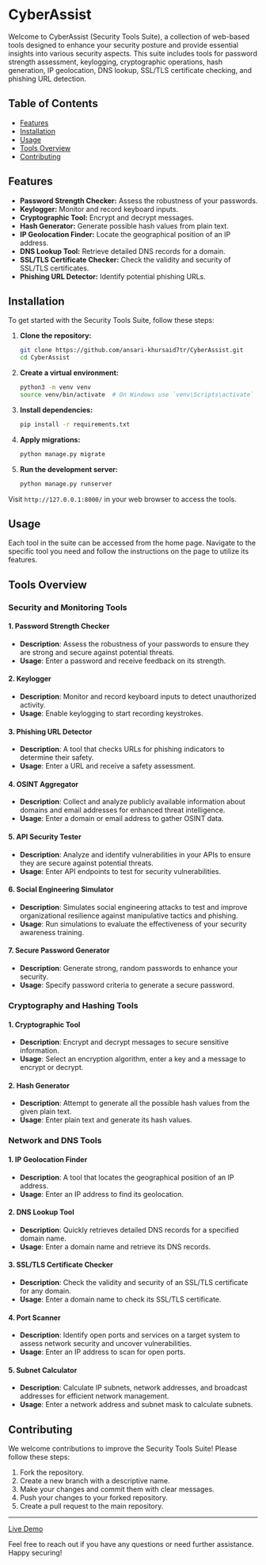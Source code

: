 # CyberAssist

Welcome to CyberAssist (Security Tools Suite), a collection of web-based tools designed to enhance your security posture and provide essential insights into various security aspects. This suite includes tools for password strength assessment, keylogging, cryptographic operations, hash generation, IP geolocation, DNS lookup, SSL/TLS certificate checking, and phishing URL detection.

## Table of Contents

- [Features](#features)
- [Installation](#installation)
- [Usage](#usage)
- [Tools Overview](#tools-overview)
- [Contributing](#contributing)

## Features

- **Password Strength Checker:** Assess the robustness of your passwords.
- **Keylogger:** Monitor and record keyboard inputs.
- **Cryptographic Tool:** Encrypt and decrypt messages.
- **Hash Generator:** Generate possible hash values from plain text.
- **IP Geolocation Finder:** Locate the geographical position of an IP address.
- **DNS Lookup Tool:** Retrieve detailed DNS records for a domain.
- **SSL/TLS Certificate Checker:** Check the validity and security of SSL/TLS certificates.
- **Phishing URL Detector:** Identify potential phishing URLs.

## Installation

To get started with the Security Tools Suite, follow these steps:

1. **Clone the repository:**
   ```bash
   git clone https://github.com/ansari-khursaid7tr/CyberAssist.git
   cd CyberAssist
   ```

2. **Create a virtual environment:**
   ```bash
   python3 -m venv venv
   source venv/bin/activate  # On Windows use `venv\Scripts\activate`
   ```

3. **Install dependencies:**
   ```bash
   pip install -r requirements.txt
   ```

4. **Apply migrations:**
   ```bash
   python manage.py migrate
   ```

5. **Run the development server:**
   ```bash
   python manage.py runserver
   ```

Visit `http://127.0.0.1:8000/` in your web browser to access the tools.

## Usage

Each tool in the suite can be accessed from the home page. Navigate to the specific tool you need and follow the instructions on the page to utilize its features.

## Tools Overview

### Security and Monitoring Tools

#### 1. Password Strength Checker
- **Description**: Assess the robustness of your passwords to ensure they are strong and secure against potential threats.
- **Usage**: Enter a password and receive feedback on its strength.

#### 2. Keylogger
- **Description**: Monitor and record keyboard inputs to detect unauthorized activity.
- **Usage**: Enable keylogging to start recording keystrokes.

#### 3. Phishing URL Detector
- **Description**: A tool that checks URLs for phishing indicators to determine their safety.
- **Usage**: Enter a URL and receive a safety assessment.

#### 4. OSINT Aggregator
- **Description**: Collect and analyze publicly available information about domains and email addresses for enhanced threat intelligence.
- **Usage**: Enter a domain or email address to gather OSINT data.

#### 5. API Security Tester
- **Description**: Analyze and identify vulnerabilities in your APIs to ensure they are secure against potential threats.
- **Usage**: Enter API endpoints to test for security vulnerabilities.

#### 6. Social Engineering Simulator
- **Description**: Simulates social engineering attacks to test and improve organizational resilience against manipulative tactics and phishing.
- **Usage**: Run simulations to evaluate the effectiveness of your security awareness training.

#### 7. Secure Password Generator
- **Description**: Generate strong, random passwords to enhance your security.
- **Usage**: Specify password criteria to generate a secure password.

### Cryptography and Hashing Tools

#### 1. Cryptographic Tool
- **Description**: Encrypt and decrypt messages to secure sensitive information.
- **Usage**: Select an encryption algorithm, enter a key and a message to encrypt or decrypt.

#### 2. Hash Generator
- **Description**: Attempt to generate all the possible hash values from the given plain text.
- **Usage**: Enter plain text and generate its hash values.

### Network and DNS Tools

#### 1. IP Geolocation Finder
- **Description**: A tool that locates the geographical position of an IP address.
- **Usage**: Enter an IP address to find its geolocation.

#### 2. DNS Lookup Tool
- **Description**: Quickly retrieves detailed DNS records for a specified domain name.
- **Usage**: Enter a domain name and retrieve its DNS records.

#### 3. SSL/TLS Certificate Checker
- **Description**: Check the validity and security of an SSL/TLS certificate for any domain.
- **Usage**: Enter a domain name to check its SSL/TLS certificate.

#### 4. Port Scanner
- **Description**: Identify open ports and services on a target system to assess network security and uncover vulnerabilities.
- **Usage**: Enter an IP address to scan for open ports.

#### 5. Subnet Calculator
- **Description**: Calculate IP subnets, network addresses, and broadcast addresses for efficient network management.
- **Usage**: Enter a network address and subnet mask to calculate subnets.

## Contributing

We welcome contributions to improve the Security Tools Suite! Please follow these steps:

1. Fork the repository.
2. Create a new branch with a descriptive name.
3. Make your changes and commit them with clear messages.
4. Push your changes to your forked repository.
5. Create a pull request to the main repository.

---
[Live Demo](#https://cyber-assist.vercel.app/)

Feel free to reach out if you have any questions or need further assistance. Happy securing!
